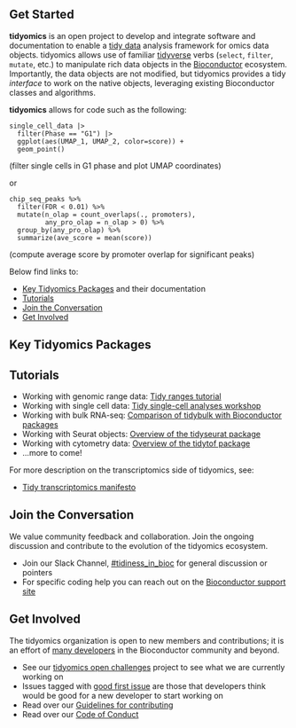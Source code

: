 ## Get Started

**tidyomics** is an open project to develop and integrate software and
documentation to enable a
[tidy data](https://vita.had.co.nz/papers/tidy-data.pdf)
analysis framework for omics data objects.
tidyomics allows use of familiar 
[tidyverse](https://dplyr.tidyverse.org/) verbs
(`select`, `filter`, `mutate`, etc.) to manipulate
rich data objects in the 
[Bioconductor](https://bioconductor.org) ecosystem.
Importantly, the data objects are not modified, but tidyomics provides
a tidy *interface* to work on the native objects, leveraging existing
Bioconductor classes and algorithms.

**tidyomics** allows for code such as the following:

```{r}
single_cell_data |>
  filter(Phase == "G1") |>
  ggplot(aes(UMAP_1, UMAP_2, color=score)) + 
  geom_point()
```

(filter single cells in G1 phase and plot UMAP coordinates)

or

```{r}
chip_seq_peaks %>%
  filter(FDR < 0.01) %>%
  mutate(n_olap = count_overlaps(., promoters),
         any_pro_olap = n_olap > 0) %>%
  group_by(any_pro_olap) %>%
  summarize(ave_score = mean(score))
```

(compute average score by promoter overlap for significant peaks)

Below find links to:

* [Key Tidyomics Packages](#key-tidyomics-packages) and their documentation
* [Tutorials](#tutorials)
* [Join the Conversation](#join-the-conversation)
* [Get Involved](#get-involved)

## Key Tidyomics Packages

## Tutorials

* Working with genomic range data: [Tidy ranges tutorial](https://tidyomics.github.io/tidy-ranges-tutorial/)
* Working with single cell data: [Tidy single-cell analyses workshop](https://tidyomics.github.io/tidyomicsWorkshopBioc2023/articles/tidyGenomicsTranscriptomics.html)
* Working with bulk RNA-seq: [Comparison of tidybulk with Bioconductor packages](https://stemangiola.github.io/tidybulk/articles/comparison_with_base_R.html)
* Working with Seurat objects: [Overview of the tidyseurat package](https://stemangiola.github.io/tidyseurat/articles/introduction.html)
* Working with cytometry data: [Overview of the tidytof package](https://keyes-timothy.github.io/tidytof/articles/tidytof.html)
* ...more to come!

For more description on the transcriptomics side of tidyomics, see:

* [Tidy transcriptomics manifesto](https://tidyomics.github.io/tidyomicsBlog/post/2021-07-07-tidy-transcriptomics-manifesto/)

## Join the Conversation

We value community feedback and collaboration. Join the ongoing
discussion and contribute to the evolution of the tidyomics
ecosystem.

* Join our Slack Channel,
  [#tidiness_in_bioc](https://slack.bioconductor.org) 
  for general discussion or pointers
* For specific coding help you can reach out on the 
  [Bioconductor support site](https://support.bioconductor.org) 

## Get Involved

The tidyomics organization is open to new members and contributions;
it is an effort of 
[many developers](https://github.com/orgs/tidyomics/people) 
in the Bioconductor community and beyond.

* See our [tidyomics open challenges](https://github.com/orgs/tidyomics/projects/1)
  project to see what we are currently working on
* Issues tagged with 
  [good first issue](https://github.com/orgs/tidyomics/projects/1/views/1?filterQuery=good+first+issue)
  are those that developers think would be good for a new developer to
  start working on
* Read over our [Guidelines for contributing](contributing.md)
* Read over our [Code of Conduct](CODE_OF_CONDUCT.md)
